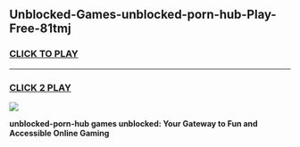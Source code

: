 
## Unblocked-Games-unblocked-porn-hub-Play-Free-81tmj
<h3>
<a href="https://premium76.site?title=unblocked-porn-hub&ref=23A">CLICK TO PLAY</a></h3>
<hr>

<h3>
<a href="https://premium76.site?title=unblocked-porn-hub&ref=23A">CLICK 2 PLAY</a>
  
</h3>

<a href="https://premium76.site?title=unblocked-porn-hub&ref=23A"><img src="https://clearcache.store/games.png"></a>


**unblocked-porn-hub games unblocked: Your Gateway to Fun and Accessible Online Gaming**
